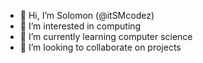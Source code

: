 - 👋 Hi, I’m Solomon (@itSMcodez)
- 👀 I’m interested in computing
- 🌱 I’m currently learning computer science
- 💞️ I’m looking to collaborate on projects

<!---
itSMcodez/itSMcodez is a ✨ special ✨ repository because its `README.md` (this file) appears on your GitHub profile.
You can click the Preview link to take a look at your changes.
--->
